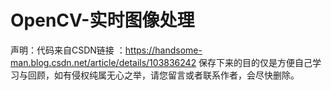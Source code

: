# OpenCV-实时图像处理
声明：代码来自CSDN链接 ：https://handsome-man.blog.csdn.net/article/details/103836242
保存下来的目的仅是方便自己学习与回顾，如有侵权纯属无心之举，请您留言或者联系作者，会尽快删除。

